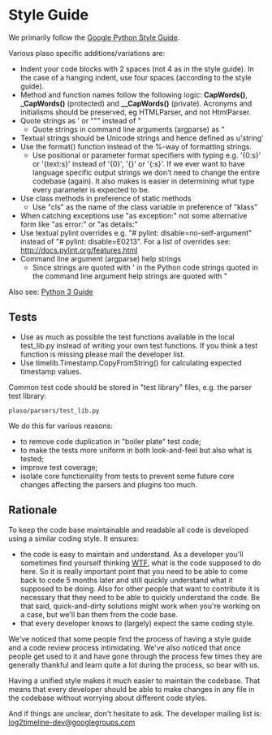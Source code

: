 # Style Guide

We primarily follow the [Google Python Style Guide](http://google-styleguide.googlecode.com/svn/trunk/pyguide.html). 

Various plaso specific additions/variations are:

* Indent your code blocks with 2 spaces (not 4 as in the style guide). In the case of a hanging indent, use four spaces (according to the style guide).
* Method and function names follow the following logic: <public> **CapWords()**, <internal> **_CapWords()** (protected) and <internal> **__CapWords()** (private). Acronyms and initialisms should be preserved, eg HTMLParser, and not HtmlParser.
* Quote strings as ' or """ instead of "
  * Quote strings in command line arguments (argparse) as "
* Textual strings should be Unicode strings and hence defined as u'string'
* Use the format() function instead of the %-way of formatting strings.
  * Use positional or parameter format specifiers with typing e.g. '{0:s}' or '{text:s}' instead of '{0}', '{}' or '{:s}'. If we ever want to have language specific output strings we don't need to change the entire codebase (again). It also makes is easier in determining what type every parameter is expected to be.
* Use class methods in preference of static methods
  * Use "cls" as the name of the class variable in preference of "klass"
* When catching exceptions use "as exception:" not some alternative form like "as error:" or "as details:"
* Use textual pylint overrides e.g. "# pylint: disable=no-self-argument" instead of "# pylint: disable=E0213". For a list of overrides see: http://docs.pylint.org/features.html
* Command line argument (argparse) help strings
  * Since strings are quoted with ' in the Python code strings quoted in the command line argument help strings are quoted with "

Also see: [Python 3 Guide](https://github.com/log2timeline/plaso/wiki/Python-3-Guide)

## Tests

* Use as much as possible the test functions available in the local test_lib.py instead of writing your own test functions. If you think a test function is missing please mail the developer list.
* Use timelib.Timestamp.CopyFromString() for calculating expected timestamp values.

Common test code should be stored in "test library" files, e.g. the parser test library:

    plaso/parsers/test_lib.py

We do this for various reasons:

* to remove code duplication in "boiler plate" test code;
* to make the tests more uniform in both look-and-feel but also what is tested;
* improve test coverage;
* isolate core functionality from tests to prevent some future core changes affecting the parsers and plugins too much.

## Rationale

To keep the code base maintainable and readable all code is developed using a similar coding style. It ensures:

* the code is easy to maintain and understand. As a developer you'll sometimes find yourself thinking [WTF](http://en.wikipedia.org/wiki/WTF), what is the code supposed to do here. So it is really important point that you need to be able to come back to code 5 months later and still quickly understand what it supposed to be doing. Also for other people that want to contribute it is necessary that they need to be able to quickly understand the code. Be that said, quick-and-dirty solutions might work when you're working on a case, but we'll ban them from the code base.
* that every developer knows to (largely) expect the same coding style.

We've noticed that some people find the process of having a style guide and a code review process intimidating. We've also noticed that once people get used to it and have gone through the process few times they are generally thankful and learn quite a lot during the process, so bear with us.

Having a unified style makes it much easier to maintain the codebase. That means that every developer should be able to make changes in any file in the codebase without worrying about different code styles. 

And if things are unclear, don't hesitate to ask. The developer mailing list is: log2timeline-dev@googlegroups.com
